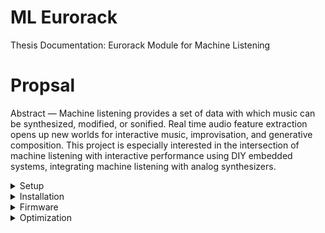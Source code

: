 # ML Eurorack
Thesis Documentation: Eurorack Module for Machine Listening

# Propsal
Abstract — Machine listening provides a set of data with which music can be synthesized, modified, or sonified. Real time audio feature extraction opens up new worlds for interactive music, improvisation, and generative composition. This project is especially interested in the intersection of machine listening with interactive performance using DIY embedded systems, integrating machine listening with analog synthesizers.

<details>

<summary>Setup</summary>

### Background tutorials

Please refer to my Embedded Audio tutorials to setup your Raspberry Pi for development, including connecting headless and setting up internet sharing.
https://github.com/chrislatina/EmbeddedAudio.

These tutorials run on CCRMA's Satellite build. I've built out the PCM5012a version of the terminal tedium https://github.com/mxmxmx/terminal_tedium. I've setup this environment on a clean Raspian build on the Raspberry Pi Model B+ unit. It is important to update to linux 4.x to allow for i2s mmap configuration for routing audio.

Run ```sudo rpi-update``` after making sure you have enough memory available on your flash drive. If you are worried about using up all of your memory while updating, clean up with locale purge and deb orphan before running the update. More info can be found here: http://www.intraipsum.se/blog/2012/07/14/raspberry-pi-clean-purge/

To check your linux version, run ```uname -a```

</details>


<details>

<summary>Installation</summary>

### Port Audio

After cloning this repository, download and install port audio. There is a tutorial for compiling on Linux here: http://portaudio.com/docs/v19-doxydocs/compile_linux.html

Once connected to the internet, the easiest way is to use wget pointing to the latest source of port audio.

```wget http://www.portaudio.com/archives/pa_stable_v19_20140130.tgz```

Unpack the tgz
```tar zxvf fileNameHere.tgz```

When compiling port audio, do so without Jack. The machine listening firmware is intentioanlly compiled without the flag for Jack. This simplifies reading from and writing to the respective audio cards.
```./configure —without-jack```

### Libsound
Download the libsound-dev libraries. You'll need to be connected to the internet (forward by running headless) to use 

```sudo apt-get install libasound-dev```

### ALSA
I suggest using ALSA. The makefile includes all of the following 

```-lrt -lasound -ljack -lpthread```

Use scp to copy a local wav file to your pi. 
```scp file.wav pi@192.168.2.2:~/file.wav```

On the pi, test playback using aplay. Depending upon your audio card setup (explained below) this may play back from the pi's default audio out. 
```aplay Cello.wav```

You may need to replace the libportaudio.a file (there are both versions compiled already for raspi and OSX) with the linux version inside /Module/ML_Module/include/portaudio

```cp /PORTAUDIO/DIR/lib/.libs/libportaudio.a /MachineListening/ML_Module/include/portaudio```


</details>

<details>

<summary>Firmware</summary>

### Wiring Pi

Next you'll need to download and compile the wiringPi library for for reading and writing to and from GPIO pins. This is very straight forward and simply requires running the build script. The library dependencies in the makefile for compiling this library on Raspberry Pi already reference the wiringPi library.

http://wiringpi.com/download-and-install/

Now you can cd into the /MachineListening/ML_Module directory and run `make`


## Setting up your Audio Cards

First you'll need to install your hifiberry pcm5012a on pi. Below I've posted to web-references if you need more information.

https://www.hifiberry.com/guides/hifiberry-software-configuration/
https://slug.blog.aeminium.org/2015/05/09/raspberry-pi-2-model-b-pcm5102a-i2s/

Firs you'll need to remove specific drivers from your device's blacklist. The filename is not necessarily consistent. On my device I edited the following file:
```sudo nano /etc/modprobe.d/alsa-base-blacklist.conf ```

Comment out all of the following devices

    #blacklist i2c-bcm2708
    #blacklist snd-soc-pcm512a
    #blacklist snd-soc-wm8804
    #blacklist snd-soc-bcm2708
    #blacklist snd-soc-bcm2708-i2s
    #blacklist bcm2708-dmaengine
    #blacklist snd-soc-pcm5102a
    #blacklist snd-soc-rpi-pcm5102a

Edit /etc/modules
```sudo nano /etc/modules```

comment out the device ```#snd-bcm2835```

Add the following devices

    snd_soc_bcm2708
    snd_soc_bcm2708_i2s
    bcm2708_dmaengine
    snd_soc_pcm5102a
    snd_soc_rpi_pcm5102a

Next, you must configure your USB-C audio card for audio capture. Scroll down and set snd-usb-audio to index 1.

```sudo nano /etc/modprobe.d/alsa-base.conf```
    
    options snd-usb-audio index=1

Now update the current audio card. Add the following lines to asound.conf

```sudo nano /etc/asound.conf```

    pcm.!default  {
      type hw card 0
    }
    ctl.!default {
      type hw card 0
    }
    pcm.hifiberry {
    type hw card 0
    }

Edit the config script
```sudo nano /boot/config.txt```

Set the following. Everything else is commented out. Make sure you're pi is updated to linux 4.x so that i2s and mmap works for audio card routing in port audio.

    #uncomment to overclock the arm. 700 MHz is the default.
    arm_freq=900
    core_freq=250
    sdram_freq=450
    over_voltage=2
    # memory split:
    gpu_mem=16
    # enable i2c:
    dtparam=i2c_arm=on
    # enable spi:
    dtparam=spi=on
    # enable i2s:
    dtparam=i2s=on
    # i2s / DAC driver:
    dtoverlay=i2s-mmap
    dtoverlay=hifiberry-dac
    #dtoverlay=rpi-proto

You can reboot your soundcard directly,
```sudo /etc/init.d/alsa-utils restart```

But to properly reconfigure, reboot the entire device
```sudo reboot```

Upon logging back in, check your soundcard configuration,
```cat /proc/asound/cards /proc/asound/modules``` or ```aplay -l```

If correct, the pcm5012a should be assigned to card 0 and the USB-C device assigned to card 1.

    **** List of PLAYBACK Hardware Devices ****
    card 0: sndrpihifiberry [snd_rpi_hifiberry_dac], device 0: HifiBerry DAC HiFi pcm5102a-hifi-0 []
      Subdevices: 0/1
      Subdevice #0: subdevice #0
    card 1: Device [C-Media USB Audio Device], device 0: USB Audio [USB Audio]
      Subdevices: 1/1
      Subdevice #0: subdevice #0
    FIX nmap OVERLAP


dtoverlay=i2s-mmap

</details>


<details>

<summary>Optimization</summary>

## Optimizing Raspbery Pi for realtime streaming Audio

I highy recommend reading this wiki on low latency audio http://wiki.linuxaudio.org/wiki/raspberrypi. Overclocking (http://elinux.org/RPiconfig#Overclocking) is probably not necessary but you can experiment with this if you receive dropouts.

##Booting your program
Edit the boot script to run your program by default. You'll need to make sure to run the startup.py script to assign the GPIO pins.

```sudo nano ~/.bash_profile```

The second call runs the Machine Listening firmware. The commented commands run terminal tedium's test patches using pd.

    sudo python ~/terminal_tedium/software/pullup.py
    sudo ~/MachineListening/ML_Module/mycc
    #sudo ~/pd/bin/pd -nogui -noadc -rt ~/terminal_tedium/software/D_io_test_pcm5102a.$
    #sudo ~/pd/bin/pd -rt -nogui -verbose ~/terminal_tedium/software/adc_test.pd

</details>
